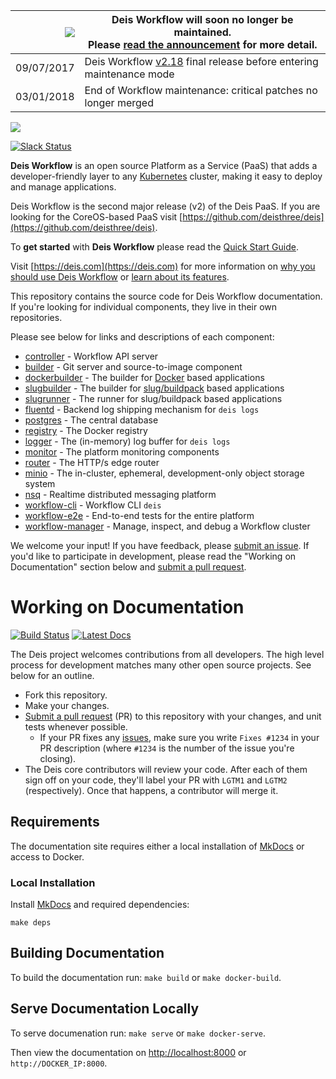 
|![](https://upload.wikimedia.org/wikipedia/commons/thumb/1/17/Warning.svg/156px-Warning.svg.png) | Deis Workflow will soon no longer be maintained.<br />Please [read the announcement](https://deis.com/blog/2017/deis-workflow-final-release/) for more detail. |
|---:|---|
| 09/07/2017 | Deis Workflow [v2.18][] final release before entering maintenance mode |
| 03/01/2018 | End of Workflow maintenance: critical patches no longer merged |

![](https://deis.com/images/deis-logo.png)

[![Slack Status](https://slack.deis.io/badge.svg)](https://slack.deis.io/)

**Deis Workflow** is an open source Platform as a Service (PaaS) that adds a developer-friendly layer to any [Kubernetes][k8s-home] cluster, making it easy to deploy and manage applications.

Deis Workflow is the second major release (v2) of the Deis PaaS. If you are looking for the CoreOS-based PaaS visit [https://github.com/deisthree/deis](https://github.com/deisthree/deis).

To **get started** with **Deis Workflow** please read the [Quick Start Guide](https://deis.com/docs/workflow/quickstart/).

Visit [https://deis.com](https://deis.com) for more information on [why you should use Deis Workflow](https://deis.com/why-deis/) or [learn about its features](https://deis.com/how-it-works/).

This repository contains the source code for Deis Workflow documentation. If you're looking for individual components, they live in their own repositories.

Please see below for links and descriptions of each component:

- [controller](https://github.com/deisthree/controller) - Workflow API server
- [builder](https://github.com/deisthree/builder) - Git server and source-to-image component
- [dockerbuilder](https://github.com/deisthree/dockerbuilder) - The builder for [Docker](https://www.docker.com/) based applications
- [slugbuilder](https://github.com/deisthree/slugbuilder) - The builder for [slug/buildpack](https://devcenter.heroku.com/articles/slug-compiler) based applications
- [slugrunner](https://github.com/deisthree/slugrunner) - The runner for slug/buildpack based applications
- [fluentd](https://github.com/deisthree/fluentd) - Backend log shipping mechanism for `deis logs`
- [postgres](https://github.com/deisthree/postgres) - The central database
- [registry](https://github.com/deisthree/registry) - The Docker registry
- [logger](https://github.com/deisthree/logger) - The (in-memory) log buffer for `deis logs`
- [monitor](https://github.com/deisthree/monitor) - The platform monitoring components
- [router](https://github.com/deisthree/router) - The HTTP/s edge router
- [minio](https://github.com/deisthree/minio) - The in-cluster, ephemeral, development-only object storage system
- [nsq](https://github.com/deisthree/nsq) - Realtime distributed messaging platform
- [workflow-cli](https://github.com/deisthree/workflow-cli) - Workflow CLI `deis`
- [workflow-e2e](https://github.com/deisthree/workflow-e2e) - End-to-end tests for the entire platform
- [workflow-manager](https://github.com/deisthree/workflow-manager) - Manage, inspect, and debug a Workflow cluster

We welcome your input! If you have feedback, please [submit an issue][issues]. If you'd like to participate in development, please read the "Working on Documentation" section below and [submit a pull request][prs].

# Working on Documentation

[![Build Status](https://travis-ci.org/deis/workflow.svg?branch=master)](https://travis-ci.org/deis/workflow)
[![Latest Docs](http://img.shields.io/badge/docs-latest-fc1e5e.svg)](http://docs-v2.readthedocs.org/en/latest/)

The Deis project welcomes contributions from all developers. The high level process for development matches many other open source projects. See below for an outline.

* Fork this repository.
* Make your changes.
* [Submit a pull request][prs] (PR) to this repository with your changes, and unit tests whenever possible.
	* If your PR fixes any [issues][issues], make sure you write `Fixes #1234` in your PR description (where `#1234` is the number of the issue you're closing).
* The Deis core contributors will review your code. After each of them sign off on your code, they'll label your PR with `LGTM1` and `LGTM2` (respectively). Once that happens, a contributor will merge it.

## Requirements

The documentation site requires either a local installation of [MkDocs][] or access to Docker.

### Local Installation

Install [MkDocs][] and required dependencies:

```
make deps
```

## Building Documentation

To build the documentation run: `make build` or `make docker-build`.

## Serve Documentation Locally

To serve documenation run: `make serve` or `make docker-serve`.

Then view the documentation on [http://localhost:8000](http://localhost:8000) or `http://DOCKER_IP:8000`.

[k8s-home]: http://kubernetes.io
[install-k8s]: http://kubernetes.io/gettingstarted/
[mkdocs]: http://www.mkdocs.org/
[issues]: https://github.com/deisthree/workflow/issues
[prs]: https://github.com/deisthree/workflow/pulls
[v2.18]: https://github.com/deisthree/workflow/releases/tag/v2.18.0
